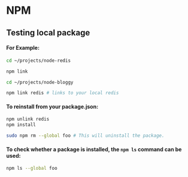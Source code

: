 # NPM

## Testing local package

#### For Example:

```bash
cd ~/projects/node-redis

npm link

cd ~/projects/node-bloggy

npm link redis # links to your local redis
```

#### To reinstall from your package.json:

```bash
npm unlink redis
npm install

sudo npm rm --global foo # This will uninstall the package.
```

#### To check whether a package is installed, the `npm ls` command can be used:

```bash
npm ls --global foo
```
